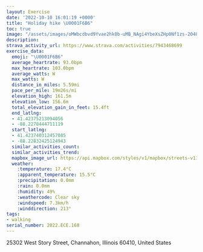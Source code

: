 ```yaml
---
layout: Exercise
date: '2022-10-10 16:01:19 +0000'
title: "Holiday hike \U0001F6B6"
toc: true
image: "/assets/images/oMWbcdbvd9Yvae2hk0b-uMB_NAgi4YbeXsZHp0Nf1zs-2048x1365.jpg.jpeg"
description:
strava_activity_url: https://www.strava.com/activities/7943468699
exercise_data:
  emoji: "\U0001F6B6"
  average_heartrate: 93.0bpm
  max_heartrate: 103.0bpm
  average_watts: W
  max_watts: W
  distance_in_miles: 5.59mi
  pace_per_mile: 19m26s/mi
  elevation_high: 161.5m
  elevation_low: 156.6m
  total_elevation_gain_in_feet: 15.4ft
  end_latlng:
  - 41.42375213094056
  - -88.2278444711119
  start_latlng:
  - 41.423740312457085
  - -88.22832425124943
  similar_activities_count:
  similar_activities_trend:
  mapbox_image_url: https://api.mapbox.com/styles/v1/mapbox/streets-v11/static/path-5+787af2-1.0(wzy%7BFvcoyOYEq%40Fq%40Po%40Z_%40ZORw%40p%40%5D%5EIDiBjBYTk%40v%40%5Dl%40SN_%40LULc%40d%40g%40%60%40WPUHOJaBb%40mC%5CqATwA%40oCIe%40Gm%40Cy%40ImCe%40u%40WOIMMMCQMKAQBIAaBg%40yDuBmAu%40gBwAw%40k%40qDeDyAkAwA%7B%40mBs%40SA_AQa%40EeFSaBQa%40BkAGY%3FYEaACi%40Gk%40%3Fg%40EqBI%7DAKu%40Eg%40%3Fi%40Ce%40Ii%40C_%40GKEK%40i%40I%5DIYCgAQgAOo%40M%7BAU_AKa%40KiBSe%40I_AEgCe%40aBm%40g%40WUQw%40s%40BAG%40%40C_Aq%40iAeAi%40m%40w%40o%40_%40U%5BW%7BAwAo%40i%40eAcAeBcCa%40a%40c%40u%40qB_C%7B%40oAgAqAMUqA_B%5Bg%40UW_%40o%40%7DBaD%5B_%40%7B%40oAqAaBg%40u%40MS%3FEFO%3FPDHh%40z%40%60ApAf%40p%40PZXXp%40dA~BzCbA~AbCxCrBtCl%40n%40x%40lAdCdDfAhAnA~%40hAhArAbApCjCtAlAdAt%40dBx%40t%40PbBVjAFnGz%40fG%60A%40Ad%40LhCTr%40JXBz%40%3FvCRxAD%60AFT%3FjAHz%40BT%3Fn%40Dx%40%40%7CANfA%40~CPt%40FfATf%40Lp%40VlBjAxAfAtCjCRVHBnBvAj%40h%40fEbC%60Ah%40XJr%40NNFPBR%3FZLTT~Ab%40vBZn%40F%5E%40l%40FfDJvACx%40OjC%5DtBi%40%5EUdBwAZM%5EKj%40iANUtGkG%5CW%5CSr%40Qx%40E),pin-s-s+e5b22e(-88.2286,41.42524),pin-s-f+89ae00(-88.22856999999999,41.42535000000001)/auto/800x800?access_token=pk.eyJ1Ijoiam9zaGJlY2ttYW4iLCJhIjoiY205eWR2aDd1MWZ6djJrbXc4a3M0bWZleiJ9.XiG9OWkNcZk2QzjJbxLB4A
  weather:
    :temperature: 17.4°C
    :apparent_temperature: 15.5°C
    :precipitation: 0.0mm
    :rain: 0.0mm
    :humidity: 49%
    :weathercode: Clear sky
    :windspeed: 7.3km/h
    :winddirection: 213°
tags:
- walking
serial_number: 2022.ECE.168
---
```

25302 West Story Street, Channahon, Illinois 60410, United States
